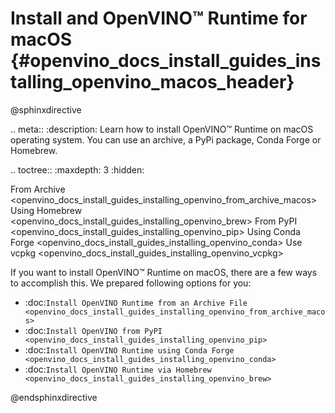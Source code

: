 # Install and OpenVINO™ Runtime for macOS {#openvino_docs_install_guides_installing_openvino_macos_header}

@sphinxdirective

.. meta::
   :description: Learn how to install OpenVINO™ Runtime on macOS operating 
                 system. You can use an archive, a PyPi package, Conda Forge 
                 or Homebrew.


.. toctree::
   :maxdepth: 3
   :hidden:

   From Archive <openvino_docs_install_guides_installing_openvino_from_archive_macos>
   Using Homebrew <openvino_docs_install_guides_installing_openvino_brew>
   From PyPI <openvino_docs_install_guides_installing_openvino_pip>
   Using Conda Forge <openvino_docs_install_guides_installing_openvino_conda>
   Use vcpkg <openvino_docs_install_guides_installing_openvino_vcpkg>


If you want to install OpenVINO™ Runtime on macOS, there are a few ways to accomplish this. We prepared following options for you:

* :doc:`Install OpenVINO Runtime from an Archive File <openvino_docs_install_guides_installing_openvino_from_archive_macos>`
* :doc:`Install OpenVINO from PyPI <openvino_docs_install_guides_installing_openvino_pip>`
* :doc:`Install OpenVINO Runtime using Conda Forge <openvino_docs_install_guides_installing_openvino_conda>`
* :doc:`Install OpenVINO Runtime via Homebrew <openvino_docs_install_guides_installing_openvino_brew>`



@endsphinxdirective